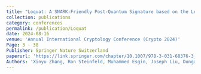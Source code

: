 ```yaml
---
title: "Loquat: A SNARK-Friendly Post-Quantum Signature based on the Legendre PRF with Applications in Ring and Aggregate Signatures"
collection: publications
category: conferences
permalink: /publication/Loquat
date: 2024-08-16
venue: 'Annual International Cryptology Conference (Crypto 2024)'
Page: 3 - 38
Publisher: Springer Nature Switzerland
paperurl: 'https://link.springer.com/chapter/10.1007/978-3-031-68376-3_1'
Authors: 'Xinyu Zhang, Ron Steinfeld, Muhammed Esgin, Joseph Liu, Dongxi Liu, and Sushmita Ruj'
---
```

